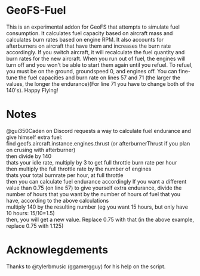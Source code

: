 # GeoFS-Fuel
This is an experimental addon for GeoFS that attempts to simulate fuel consumption. It calculates fuel capacity based on aircraft mass and calculates burn rates based on engine RPM. It also accounts for afterburners on aircraft that have them and increases the burn rate accordingly. If you switch aircraft, it will recalculate the fuel quantity and burn rates for the new aircraft. When you run out of fuel, the engines will turn off and you won't be able to start them again until you refuel. To refuel, you must be on the ground, groundspeed 0, and engines off. You can fine-tune the fuel capacities and burn rate on lines 57 and 71 (the larger the values, the longer the endurance)(For line 71 you have to change both of the 140's). Happy Flying!
# Notes
@gui350Caden on Discord requests a way to calculate fuel endurance and give himself extra fuel: <br/>
find geofs.aircraft.instance.engines.thrust (or afterburnerThrust if you plan on crusing with afterburner) <br/>
then divide by 140<br/>
thats your idle rate, multiply by 3 to get full throttle burn rate per hour<br/>
then multiply the full throttle rate by the number of engines<br/>
thats your total burnrate per hour, at full throttle<br/>
then you can calculate fuel endurance accordingly
If you want a different value than 0.75 (on line 57) to give yourself extra endurance, divide the number of hours that you want by the number of hours of fuel that you have, according to the above calculations <br/>
multiply 140 by the resulting number (eg you want 15 hours, but only have 10 hours: 15/10=1.5)<br/>
then, you will get a new value. Replace 0.75 with that (in the above example, replace 0.75 with 1.125)<br/>
# Acknowlegdements
Thanks to @tylerbmusic (ggamergguy) for his help on the script.
